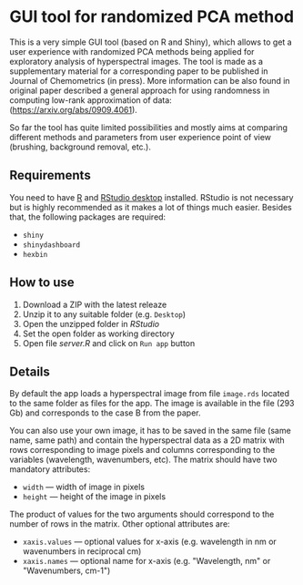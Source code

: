 # GUI tool for randomized PCA method

This is a very simple GUI tool (based on R and Shiny), which allows to get a user experience with randomized PCA methods being applied for exploratory analysis of hyperspectral images. The tool is made as a supplementary material for a corresponding paper to be published in Journal of Chemometrics (in press). More information can be also found in original paper described a general approach for using randomness in computing low-rank approximation of data: (https://arxiv.org/abs/0909.4061).

So far the tool has quite limited possibilities and mostly aims at comparing different methods and parameters from user experience point of view (brushing, background removal, etc.).

## Requirements

You need to have [R](https://www.r-project.org) and [RStudio desktop](https://www.rstudio.com/products/RStudio/#Desktop) installed. RStudio is not necessary but is highly recommended as it makes a lot of things much easier.
Besides that, the following packages are required:

* `shiny`
* `shinydashboard`
* `hexbin`

## How to use

1. Download a ZIP with the latest releaze
2. Unzip it to any suitable folder (e.g. `Desktop`)
3. Open the unzipped folder in *RStudio*
4. Set the open folder as working directory
5. Open file *server.R* and click on `Run app` button

## Details

By default the app loads a hyperspectral image from file `image.rds` located to the same folder as files for the app. The image is available in the file (293 Gb) and corresponds to the case B from the paper.

You can also use your own image, it has to be saved in the same file (same name, same path) and contain the hyperspectral data as a 2D matrix with rows corresponding to image pixels and columns  corresponding to the variables (wavelength, wavenumbers, etc). The matrix should have two mandatory attributes:

* `width` — width of image in pixels
* `height` — height of the image in pixels

The product of values for the two arguments should correspond to the number of rows in the matrix. Other optional attributes are:

* `xaxis.values` — optional values for x-axis (e.g. wavelength in nm or wavenumbers in reciprocal cm)
* `xaxis.names` — optional name for x-axis (e.g. "Wavelength, nm" or "Wavenumbers, cm-1")


